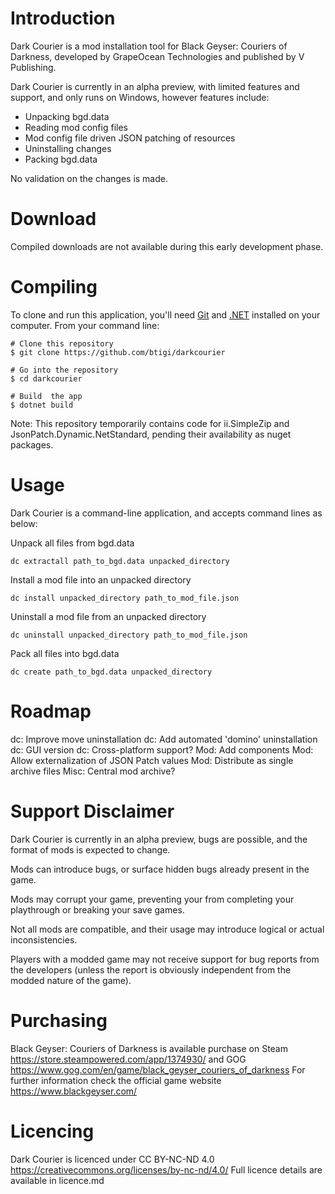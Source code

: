 Introduction
============
Dark Courier is a mod installation tool for Black Geyser: Couriers of Darkness, developed by GrapeOcean Technologies and published by V Publishing.

Dark Courier is currently in an alpha preview, with limited features and support, and only runs on Windows, however features include:
- Unpacking bgd.data
- Reading mod config files
- Mod config file driven JSON patching of resources
- Uninstalling changes
- Packing bgd.data

No validation on the changes is made.

Download
========
Compiled downloads are not available during this early development phase.

Compiling
=========
To clone and run this application, you'll need [Git](https://git-scm.com) and [.NET](https://dotnet.microsoft.com/) installed on your computer. From your command line:

```
# Clone this repository
$ git clone https://github.com/btigi/darkcourier

# Go into the repository
$ cd darkcourier

# Build  the app
$ dotnet build
```

Note: This repository temporarily contains code for ii.SimpleZip and JsonPatch.Dynamic.NetStandard, pending their availability as nuget packages.

Usage
=====
Dark Courier is a command-line application, and accepts command lines as below:

Unpack all files from bgd.data

```dc extractall path_to_bgd.data unpacked_directory```

Install a mod file into an unpacked directory

```dc install unpacked_directory path_to_mod_file.json```

Uninstall a mod file from an unpacked directory

```dc uninstall unpacked_directory path_to_mod_file.json```

Pack all files into bgd.data

```dc create path_to_bgd.data unpacked_directory```

Roadmap
=======
dc: Improve move uninstallation
dc: Add automated 'domino' uninstallation
dc: GUI version
dc: Cross-platform support?
Mod: Add components
Mod: Allow externalization of JSON Patch values
Mod: Distribute as single archive files
Misc: Central mod archive?

Support Disclaimer
==================
Dark Courier is currently in an alpha preview, bugs are possible, and the format of mods is expected to change.

Mods can introduce bugs, or surface hidden bugs already present in the game. 

Mods may corrupt your game, preventing your from completing your playthrough or breaking your save games.

Not all mods are compatible, and their usage may introduce logical or actual inconsistencies.

Players with a modded game may not receive support for bug reports from the developers (unless the report is obviously independent from the modded nature of the game).

Purchasing
==========
Black Geyser: Couriers of Darkness is available purchase on Steam https://store.steampowered.com/app/1374930/ and GOG https://www.gog.com/en/game/black_geyser_couriers_of_darkness
For further information check the official game website https://www.blackgeyser.com/

Licencing
=========
Dark Courier is licenced under CC BY-NC-ND 4.0 https://creativecommons.org/licenses/by-nc-nd/4.0/ Full licence details are available in licence.md


